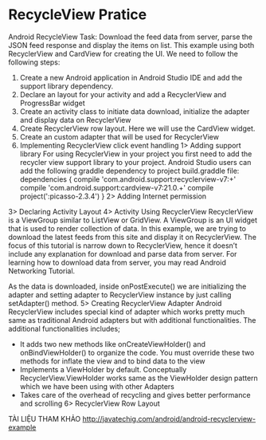 # RecycleView Pratice
Android RecycleView
Task:
   Download the feed data from server, parse the JSON feed response and display the items on list. This example using both RecyclerView and CardView for creating the UI.
We need to follow the following steps:
  1. Create a new Android application in Android Studio IDE and add the support library dependency.
  2. Declare an layout for your activity and add a RecyclerView and ProgressBar widget
  3. Create an activity class to initiate data download, initialize the adapter and display data on RecyclerView
  4. Create RecyclerView row layout. Here we will use the CardView widget.
  5. Create an custom adapter that will be used for RecyclerView
  6. Implementing RecyclerView click event handling
1> Adding support library
  For using RecyclerView in your project you first need to add the recycler view support library to your project. Android Studio users can add the following graddle dependency to project build.graddle file:
      dependencies {
       compile 'com.android.support:recyclerview-v7:+'
       compile 'com.android.support:cardview-v7:21.0.+'
       compile project(':picasso-2.3.4')
      }
2> Adding Internet permission
  <uses-permission android:name="android.permission.INTERNET" />
3> Declaring Activity Layout
4> Activity Using RecyclerView
  RecyclerView is a ViewGroup similar to ListView or GridView. A ViewGroup is an UI widget that is used to render collection of data. In this example, we are trying to download the latest feeds from this site and display it on RecyclerView.  The focus of this tutorial is narrow down to RecyclerView, hence it doesn’t include any explanation for download and parse data from server. For learning how to download data from server, you may read Android Networking Tutorial.

  As the data is downloaded, inside onPostExecute() we are initializing the adapter and setting adapter to RecyclerView instance by just calling setAdapter() method.
5> Creating RecyclerView Adapter
  Android RecyclerView includes special kind of adapter which works pretty much same as traditional Android adapters but with additional functionalities. The additional functionalities includes;

  + It adds two new methods like onCreateViewHolder() and onBindViewHolder() to organize the code. You must override these two methods for inflate the view and to bind data to the view
  + Implements a ViewHolder by default. Conceptually RecyclerView.ViewHolder works same as the ViewHolder design pattern which we have been using with other Adapters
  + Takes care of the overhead of recycling and gives better performance and scrolling
6> RecyclerView Row Layout



TÀI LIỆU THAM KHẢO
  http://javatechig.com/android/android-recyclerview-example
